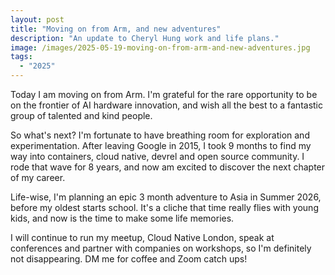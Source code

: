 ```yaml
---
layout: post
title: "Moving on from Arm, and new adventures"
description: "An update to Cheryl Hung work and life plans."
image: /images/2025-05-19-moving-on-from-arm-and-new-adventures.jpg
tags:
  - "2025"
---
```


Today I am moving on from Arm. I'm grateful for the rare opportunity to be on the frontier of AI hardware innovation, and wish all the best to a fantastic group of talented and kind people.

So what's next? I'm fortunate to have breathing room for exploration and experimentation. After leaving Google in 2015, I took 9 months to find my way into containers, cloud native, devrel and open source community. I rode that wave for 8 years, and now am excited to discover the next chapter of my career.

Life-wise, I'm planning an epic 3 month adventure to Asia in Summer 2026, before my oldest starts school. It's a cliche that time really flies with young kids, and now is the time to make some life memories.

I will continue to run my meetup, Cloud Native London, speak at conferences and partner with companies on workshops, so I'm definitely not disappearing. DM me for coffee and Zoom catch ups!
